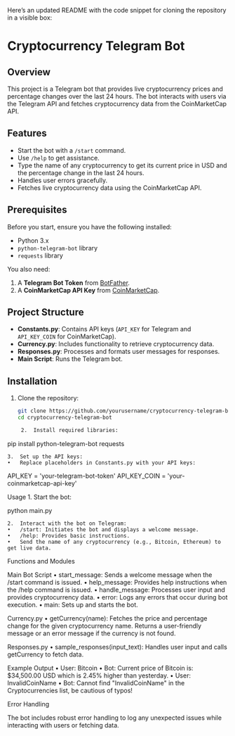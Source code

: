 Here’s an updated README with the code snippet for cloning the repository in a visible box:

# Cryptocurrency Telegram Bot

## Overview
This project is a Telegram bot that provides live cryptocurrency prices and percentage changes over the last 24 hours. The bot interacts with users via the Telegram API and fetches cryptocurrency data from the CoinMarketCap API.

## Features
- Start the bot with a `/start` command.
- Use `/help` to get assistance.
- Type the name of any cryptocurrency to get its current price in USD and the percentage change in the last 24 hours.
- Handles user errors gracefully.
- Fetches live cryptocurrency data using the CoinMarketCap API.

## Prerequisites
Before you start, ensure you have the following installed:
- Python 3.x
- `python-telegram-bot` library
- `requests` library

You also need:
1. A **Telegram Bot Token** from [BotFather](https://core.telegram.org/bots#botfather).
2. A **CoinMarketCap API Key** from [CoinMarketCap](https://coinmarketcap.com/api/).

## Project Structure
- **Constants.py**: Contains API keys (`API_KEY` for Telegram and `API_KEY_COIN` for CoinMarketCap).
- **Currency.py**: Includes functionality to retrieve cryptocurrency data.
- **Responses.py**: Processes and formats user messages for responses.
- **Main Script**: Runs the Telegram bot.

## Installation

1. Clone the repository:
   ```bash
   git clone https://github.com/yourusername/cryptocurrency-telegram-bot.git
   cd cryptocurrency-telegram-bot

	2.	Install required libraries:

pip install python-telegram-bot requests


	3.	Set up the API keys:
	•	Replace placeholders in Constants.py with your API keys:

API_KEY = 'your-telegram-bot-token'
API_KEY_COIN = 'your-coinmarketcap-api-key'



Usage
	1.	Start the bot:

python main.py


	2.	Interact with the bot on Telegram:
	•	/start: Initiates the bot and displays a welcome message.
	•	/help: Provides basic instructions.
	•	Send the name of any cryptocurrency (e.g., Bitcoin, Ethereum) to get live data.

Functions and Modules

Main Bot Script
	•	start_message: Sends a welcome message when the /start command is issued.
	•	help_message: Provides help instructions when the /help command is issued.
	•	handle_message: Processes user input and provides cryptocurrency data.
	•	error: Logs any errors that occur during bot execution.
	•	main: Sets up and starts the bot.

Currency.py
	•	getCurrency(name): Fetches the price and percentage change for the given cryptocurrency name. Returns a user-friendly message or an error message if the currency is not found.

Responses.py
	•	sample_responses(input_text): Handles user input and calls getCurrency to fetch data.

Example Output
	•	User: Bitcoin
	•	Bot: Current price of Bitcoin is: $34,500.00 USD which is 2.45% higher than yesterday.
	•	User: InvalidCoinName
	•	Bot: Cannot find "InvalidCoinName" in the Cryptocurrencies list, be cautious of typos!

Error Handling

The bot includes robust error handling to log any unexpected issues while interacting with users or fetching data.
